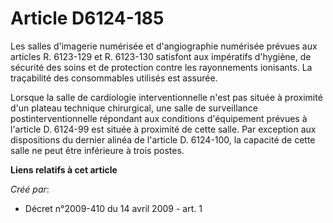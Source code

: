 # Article D6124-185

Les salles d'imagerie numérisée et d'angiographie numérisée prévues aux articles R. 6123-129 et R. 6123-130 satisfont aux
impératifs d'hygiène, de sécurité des soins et de protection contre les rayonnements ionisants. La traçabilité des
consommables utilisés est assurée. 

Lorsque la salle de cardiologie interventionnelle n'est pas située à proximité d'un plateau technique chirurgical, une salle
de surveillance postinterventionnelle répondant aux conditions d'équipement prévues à l'article D. 6124-99 est située à
proximité de cette salle. Par exception aux dispositions du dernier alinéa de l'article D. 6124-100, la capacité de cette
salle ne peut être inférieure à trois postes.

**Liens relatifs à cet article**

_Créé par_:

  - Décret n°2009-410 du 14 avril 2009 - art. 1
